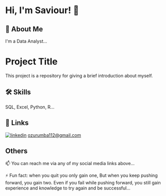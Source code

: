 
# Hi, I'm Saviour! 👋


## 🚀 About Me
I'm a Data Analyst...


# Project Title

This project is a repository for giving a brief introduction about myself.


## 🛠 Skills
SQL, Excel, Python, R...


## 🔗 Links
[![linkedin](https://img.shields.io/badge/linkedin-0A66C2?style=for-the-badge&logo=linkedin&logoColor=white)](https://www.linkedin.com/in/duru-ozurumba-saviour-20275123b/)
ozurumba112@gmail.com


## Others
📫 You can reach me via any of my social media links above...

⚡️ Fun fact: when you quit you only gain one, But when you keep pushing forward, you gain two. Even if you fail while pushing forward, you still gain experience and knowledge to try again and be successful...

